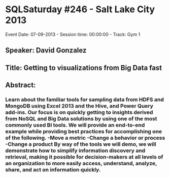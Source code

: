 # SQLSaturday #246 - Salt Lake City 2013
Event Date: 07-09-2013 - Session time: 00:00:00 - Track: Gym 1
## Speaker: David Gonzalez
## Title: Getting to visualizations from Big Data fast
## Abstract:
### Learn about the familiar tools for sampling data from HDFS and MongoDB using Excel 2013 and the Hive, and Power Query  add-ins. Our focus is on quickly getting to insights derived from NoSQL and Big Data solutions by using one of the most commonly used BI tools. We will provide an end-to-end example while providing best practices for accomplishing one of the following. -Move a metric -Change a behavior or process -Change a product   By way of the tools we will demo, we will demonstrate how to simplify information discovery and retrieval, making it possible for decision-makers at all levels of an organization to more easily access, understand, analyze, share, and act on information quickly. 

